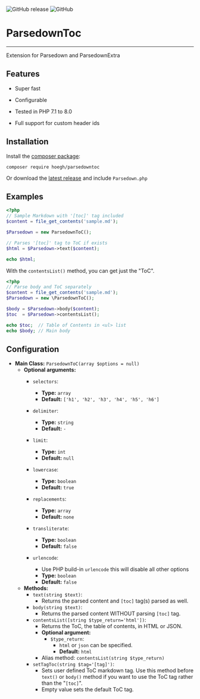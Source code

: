 ![GitHub release](https://img.shields.io/github/release/BenjaminHoegh/parsedownToc.svg?style=flat-square)
![GitHub](https://img.shields.io/github/license/BenjaminHoegh/parsedownToc.svg?style=flat-square)

# ParsedownToc

---

Extension for Parsedown and ParsedownExtra

## Features

- Super fast

- Configurable

- Tested in PHP 7.1 to 8.0

- Full support for custom header ids

## Installation

Install the  [composer package](https://packagist.org/packages/hoegh/parsedowntoc "The ParsedownToc package on packagist.org"):

```
composer require hoegh/parsedowntoc
```

Or download the [latest release](https://github.com/BenjaminHoegh/parsedownToc/releases/latest "The latest release of parsedownToc") and include `Parsedown.php`

## Examples

```php
<?php
// Sample Markdown with '[toc]' tag included
$content = file_get_contents('sample.md');

$Parsedown = new ParsedownToC();

// Parses '[toc]' tag to ToC if exists
$html = $Parsedown->text($content);

echo $html;
```

With the `contentsList()` method, you can get just the "ToC".

```php
<?php
// Parse body and ToC separately
$content = file_get_contents('sample.md');
$Parsedown = new \ParsedownToC();

$body = $Parsedown->body($content);
$toc  = $Parsedown->contentsList();

echo $toc;  // Table of Contents in <ul> list
echo $body; // Main body
```

## Configuration

- **Main Class:** `ParsedownToC(array $options = null)`
  - **Optional arguments:**
    - `selectors`:
      
      - **Type:** `array`
      - **Default:** `['h1', 'h2', 'h3', 'h4', 'h5', 'h6']`
    
    - `delimiter`:
      
      - **Type:** `string`
      - **Default:** `-`
    
    - `limit`:
      
      - **Type:** `int`
      - **Default:** `null`
    
    - `lowercase`:
      
      - **Type:** `boolean`
      - **Default:** `true`
    
    - `replacements`:
      
      - **Type:** `array`
      - **Default:** `none`
    
    - `transliterate`:
      
      - **Type:** `boolean`
      - **Default:** `false`
    
    - `urlencode`:
      
      - Use PHP build-in `urlencode` this will disable all other options
      - **Type:** `boolean`
      - **Default:** `false`
  - **Methods:**
    - `text(string $text)`:
      - Returns the parsed content and `[toc]` tag(s) parsed as well.
    - `body(string $text)`:
      - Returns the parsed content WITHOUT parsing `[toc]` tag.
    - `contentsList([string $type_return='html'])`:
      - Returns the ToC, the table of contents, in HTML or JSON.
      - **Optional argument:**
        - `$type_return`:
          - `html` or `json` can be specified.
          - **Default:** `html`
      - Alias method: `contentsList(string $type_return)`
    - `setTagToc(string $tag='[tag]')`:
      - Sets user defined ToC markdown tag. Use this method before `text()` or `body()` method if you want to use the ToC tag rather than the "`[toc]`".
      - Empty value sets the default ToC tag.
